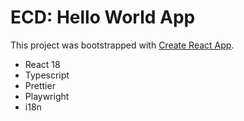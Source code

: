 # ECD: Hello World App

This project was bootstrapped with [Create React App](https://github.com/facebook/create-react-app).

<ul>
    <li>React 18</li>
    <li>Typescript</li>
    <li>Prettier</li>
    <li>Playwright</li>
    <li>i18n</li>
</ul>

